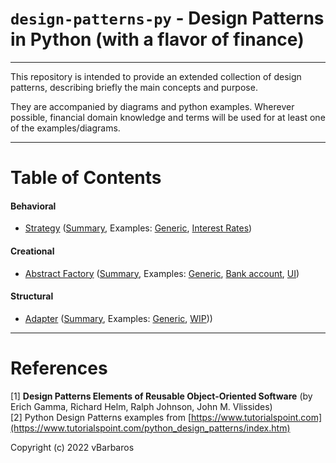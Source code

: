 # `design-patterns-py` - Design Patterns in Python (with a flavor of finance)

<hr>
This repository is intended to provide an extended collection of design patterns, 
describing briefly the main concepts and purpose. 

They are accompanied by diagrams and python examples. Wherever possible, financial 
domain knowledge and terms will be used for at least one of the examples/diagrams.

<hr>

# Table of Contents
#### Behavioral
* [Strategy](behavioral/strategy/) ([Summary](behavioral/strategy/strategy-summary.md), Examples: [Generic](behavioral/strategy/strategy_generic.py), [Interest Rates](behavioral/strategy/strategy_interest_rates.py))

#### Creational
* [Abstract Factory](creational/abstract-factory/) ([Summary](creational/abstract-factory/abstract-factory-summary.md), Examples: [Generic](creational/abstract-factory/abstract_factory_generic.py), [Bank account](creational/abstract-factory/abstract_factory_account.py), [UI](creational/abstract-factory/abstract_factory_ui.py))

#### Structural
* [Adapter](structural/adapter/) ([Summary](structural/adapter/adapter-summary.md), Examples: [Generic](structural/adapter/adapter_generic.py), [WIP](structural/adapter/..)))


<hr>

# References
[1] **Design Patterns Elements of Reusable Object-Oriented Software** (by Erich Gamma, Richard Helm, Ralph Johnson, John M. Vlissides) <br>
[2] Python Design Patterns examples from [https://www.tutorialspoint.com](https://www.tutorialspoint.com/python_design_patterns/index.htm)


Copyright (c) 2022 vBarbaros